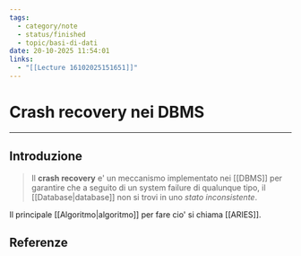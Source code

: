 ```yaml
---
tags:
  - category/note
  - status/finished
  - topic/basi-di-dati
date: 20-10-2025 11:54:01
links:
  - "[[Lecture 16102025151651]]"
---
```

# Crash recovery nei DBMS
---
## Introduzione
> Il **crash recovery** e' un meccanismo implementato nei [[DBMS]] per garantire che a seguito di un system failure di qualunque tipo, il [[Database|database]] non si trovi in uno _stato inconsistente_.

Il principale [[Algoritmo|algoritmo]] per fare cio' si chiama [[ARIES]].

## Referenze
